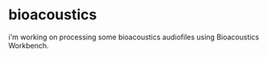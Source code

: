 # bioacoustics
i'm working on processing some bioacoustics audiofiles using Bioacoustics Workbench.
